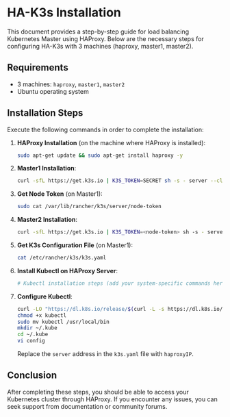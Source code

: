 # HA-K3s Installation

This document provides a step-by-step guide for load balancing Kubernetes Master using HAProxy. Below are the necessary steps for configuring HA-K3s with 3 machines (haproxy, master1, master2).

## Requirements

- 3 machines: `haproxy`, `master1`, `master2`
- Ubuntu operating system

## Installation Steps

Execute the following commands in order to complete the installation:

1. **HAProxy Installation** (on the machine where HAProxy is installed):

    ```bash
    sudo apt-get update && sudo apt-get install haproxy -y
    ```

2. **Master1 Installation**:

    ```bash
    curl -sfL https://get.k3s.io | K3S_TOKEN=SECRET sh -s - server --cluster-init --tls-san=<haproxyIP>
    ```

3. **Get Node Token** (on Master1):

    ```bash
    sudo cat /var/lib/rancher/k3s/server/node-token
    ```

4. **Master2 Installation**:

    ```bash
    curl -sfL https://get.k3s.io | K3S_TOKEN=<node-token> sh -s - server --server https://<master1IP>:6443 --tls-san=<haproxyIP>
    ```

5. **Get K3s Configuration File** (on Master1):

    ```bash
    cat /etc/rancher/k3s/k3s.yaml
    ```

6. **Install Kubectl on HAProxy Server**:

    ```bash
    # Kubectl installation steps (add your system-specific commands here)
    ```

7. **Configure Kubectl**:

    ```bash
    curl -LO "https://dl.k8s.io/release/$(curl -L -s https://dl.k8s.io/release/stable.txt)/bin/linux/amd64/kubectl"
    chmod +x kubectl
    sudo mv kubectl /usr/local/bin
    mkdir ~/.kube
    cd ~/.kube
    vi config
    ```

    Replace the `server` address in the `k3s.yaml` file with `haproxyIP`.

## Conclusion

After completing these steps, you should be able to access your Kubernetes cluster through HAProxy. If you encounter any issues, you can seek support from documentation or community forums.
